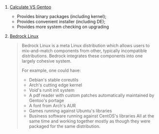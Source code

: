  1. [Calculate VS Gentoo](https://wiki.calculate-linux.org/calculate_vs_gentoo)
    
     - Provides binary packages (including kernel);
     - Provides convenient installer (including DE);
     - Provides more system checking on upgrading

 2. [Bedrock Linux](https://bedrocklinux.org/index.html)
    
    > Bedrock Linux is a meta Linux distribution which allows users to mix-and-match components from other, typically incompatible distributions.
    > Bedrock integrates these components into one largely cohesive system.
    > 
    > For example, one could have:
    > 
    >  - Debian's stable coreutils
    >  - Arch's cutting edge kernel
    >  - Void's runit init system
    >  - A pdf reader with custom patches automatically maintained by Gentoo's portage
    >  - A font from Arch's AUR
    >  - Games running against Ubuntu's libraries
    >  - Business software running against CentOS's libraries
    > All at the same time and working together mostly as though they were packaged for the same distribution.

